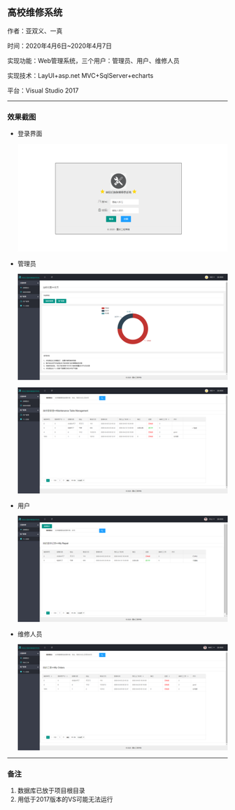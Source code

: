 
## 高校维修系统

作者：亚双义、一真

时间：2020年4月6日~2020年4月7日

实现功能：Web管理系统，三个用户：管理员、用户、维修人员

实现技术：LayUI+asp.net MVC+SqlServer+echarts

平台：Visual Studio 2017

---

### 效果截图

- 登录界面

  ![login](readme_img/login.png)

- 管理员

  ![admin](readme_img/admin.png)

  ![admin2](readme_img/admin2.png)

- 用户

  ![user](readme_img/user.png)

- 维修人员

  ![weixiu](readme_img/weixiu.png)

---

### 备注

1. 数据库已放于项目根目录
2. 用低于2017版本的VS可能无法运行

